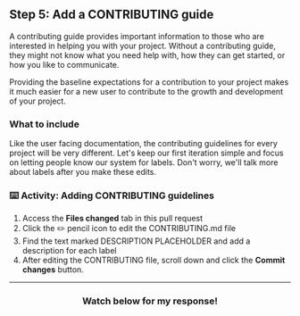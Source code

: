 ## Step 5: Add a CONTRIBUTING guide

A contributing guide provides important information to those who are interested in helping you with your project. Without a contributing guide, they might not know what you need help with, how they can get started, or how you like to communicate.

Providing the baseline expectations for a contribution to your project makes it much easier for a new user to contribute to the growth and development of your project.

### What to include

Like the user facing documentation, the contributing guidelines for every project will be very different. Let's keep our first iteration simple and focus on letting people know our system for labels. Don't worry, we'll talk more about labels after you make these edits.

### :keyboard: Activity: Adding CONTRIBUTING guidelines

1. Access the **Files changed** tab in this pull request
1. Click the :pencil2: pencil icon to edit the CONTRIBUTING.md file
1. Find the text marked DESCRIPTION PLACEHOLDER and add a description for each label
1. After editing the CONTRIBUTING file, scroll down and click the **Commit changes** button.

<hr>
<h3 align="center">Watch below for my response!</h3>
